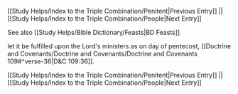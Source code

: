 [[Study Helps/Index to the Triple Combination/Penitent|Previous Entry]]  ||  [[Study Helps/Index to the Triple Combination/People|Next Entry]]

 See also [[Study Helps/Bible Dictionary/Feasts|BD Feasts]]

 let it be fulfilled upon the Lord's ministers as on day of pentecost, [[Doctrine and Covenants/Doctrine and Covenants/Doctrine and Covenants 109#^verse-36|D&C 109:36]].

[[Study Helps/Index to the Triple Combination/Penitent|Previous Entry]]  ||  [[Study Helps/Index to the Triple Combination/People|Next Entry]]